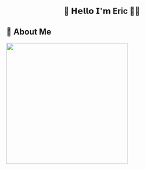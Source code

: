 <h2 align="center"> 👋 𝗛𝗲𝗹𝗹𝗼 𝗜'𝗺 Eric 👨‍💻 </h2>

## 📖 About Me
<img align="center" width="320" src="https://media1.giphy.com/media/13HgwGsXF0aiGY/giphy.gif" />
